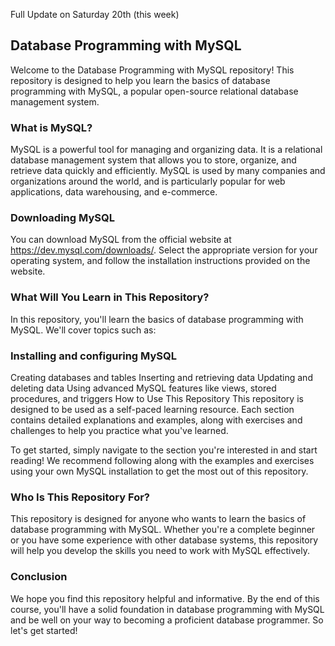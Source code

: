  Full Update on Saturday 20th (this week)
## Database Programming with MySQL
Welcome to the Database Programming with MySQL repository! This repository is designed to help you learn the basics of database programming with MySQL, a popular open-source relational database management system.
        
### What is MySQL?
MySQL is a powerful tool for managing and organizing data. It is a relational database management system that allows you to store, organize, and retrieve data quickly and efficiently. MySQL is used by many companies and organizations around the world, and is particularly popular for web applications, data warehousing, and e-commerce.
 
### Downloading MySQL

You can download MySQL from the official website at https://dev.mysql.com/downloads/. Select the appropriate version for your operating system, and follow the installation instructions provided on the website.

### What Will You Learn in This Repository?
In this repository, you'll learn the basics of database programming with MySQL. We'll cover topics such as:

### Installing and configuring MySQL
Creating databases and tables
Inserting and retrieving data
Updating and deleting data
Using advanced MySQL features like views, stored procedures, and triggers
How to Use This Repository
This repository is designed to be used as a self-paced learning resource. Each section contains detailed explanations and examples, along with exercises and challenges to help you practice what you've learned.

To get started, simply navigate to the section you're interested in and start reading! We recommend following along with the examples and exercises using your own MySQL installation to get the most out of this repository.

### Who Is This Repository For?
This repository is designed for anyone who wants to learn the basics of database programming with MySQL. Whether you're a complete beginner or you have some experience with other database systems, this repository will help you develop the skills you need to work with MySQL effectively.

### Conclusion
We hope you find this repository helpful and informative. By the end of this course, you'll have a solid foundation in database programming with MySQL and be well on your way to becoming a proficient database programmer. So let's get started!






